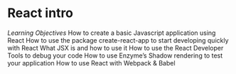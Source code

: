 # React intro

*Learning Objectives*
 How to create a basic Javascript application using React
 How to use the package create-react-app to start developing quickly with React
 What JSX is and how to use it
 How to use the React Developer Tools to debug your code
 How to use Enzyme’s Shadow rendering to test your application
 How to use React with Webpack & Babel
